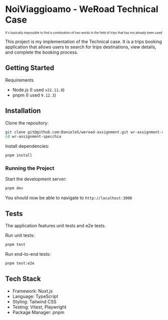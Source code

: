 # NoiViaggioamo - WeRoad Technical Case

<sub><sup>It's basically impossible to find a combination of two words in the field of trips that has not already been used</sup></sub>

This project is my implementation of the Technical case. It is a trips booking application that allows users to search for trips destinations, view details, and complete the booking process.

## Getting Started

Requirements

- Node.js (I used `v22.11.0`)
- pnpm (I used `9.12.3`)

## Installation

Clone the repository:

```bash
git clone git@github.com:DanieleS/weroad-assignment.git wr-assignment-specchia
cd wr-assignment-specchia
```

Install dependencies:

```bash
pnpm install
```

### Running the Project

Start the development server:

```bash
pnpm dev
```

You should now be able to navigate to `http://localhost:3000`

## Tests

The application features unit tests and e2e tests.

Run unit tests:

```bash
pnpm test
```

Run end-to-end tests:

```bash
pnpm test:e2e
```

## Tech Stack

- Framework: Nuxt.js
- Language: TypeScript
- Styling: Tailwind CSS
- Testing: Vitest, Playwright
- Package Manager: pnpm
